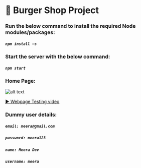 # 🍔 Burger Shop Project

### Run the below command to install the required Node modules/packages:

##### `npm install –s`

### Start the server with the below command:

##### `npm start`

### Home Page:
![alt text](https://github.com/akhilchandran1/Skillup_Burger_Shop/blob/main/src/assets/home_page.png)

[▶️  Webpage Testing video](https://pages.github.com/](https://www.youtube.com/watch?v=l9usfYLS0zI)https://www.youtube.com/watch?v=l9usfYLS0zI)

### Dummy user details:
##### `email: meera@gmail.com`
##### `password: meera123`
##### `name: Meera Dev`
##### `username: meera`
